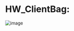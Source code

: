 # HW_ClientBag:

![image](https://user-images.githubusercontent.com/104380929/194764728-15d7198e-03bc-4632-ba62-58de7ba403ea.png)
